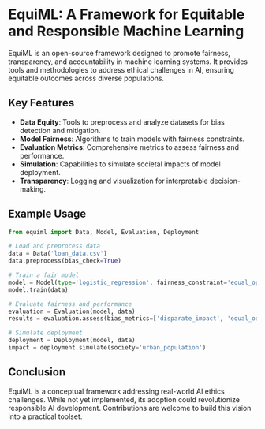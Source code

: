 # EquiML: A Framework for Equitable and Responsible Machine Learning

EquiML is an open-source framework designed to promote fairness, transparency, and accountability in machine learning systems. It provides tools and methodologies to address ethical challenges in AI, ensuring equitable outcomes across diverse populations.

## Key Features
- **Data Equity**: Tools to preprocess and analyze datasets for bias detection and mitigation.
- **Model Fairness**: Algorithms to train models with fairness constraints.
- **Evaluation Metrics**: Comprehensive metrics to assess fairness and performance.
- **Simulation**: Capabilities to simulate societal impacts of model deployment.
- **Transparency**: Logging and visualization for interpretable decision-making.

## Example Usage
```python
from equiml import Data, Model, Evaluation, Deployment

# Load and preprocess data
data = Data('loan_data.csv')
data.preprocess(bias_check=True)

# Train a fair model
model = Model(type='logistic_regression', fairness_constraint='equal_opportunity')
model.train(data)

# Evaluate fairness and performance
evaluation = Evaluation(model, data)
results = evaluation.assess(bias_metrics=['disparate_impact', 'equal_odds'])

# Simulate deployment
deployment = Deployment(model, data)
impact = deployment.simulate(society='urban_population')
```

## Conclusion
EquiML is a conceptual framework addressing real-world AI ethics challenges. While not yet implemented, its adoption could revolutionize responsible AI development. Contributions are welcome to build this vision into a practical toolset.